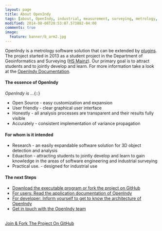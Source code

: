 ```yaml
---
layout: page
title: About OpenIndy
tags: [about, OpenIndy, industrial, measurement, surveying, metrology, laser, tracker, tacheometer, tachymeter, Industrie, Vermessung]
modified: 2014-08-08T20:53:07.573882-04:00
comments: true
image:
  feature: banner/b_arm2.jpg
---
```


OpenIndy is a metrology software solution that can be extended by [plugins](https://github.com/OpenIndy/OiPluginTemplate). The project started in 2013 as a student project in the Department of Geoinformatics and Surveying ([HS Mainz](https://www.hs-mainz.de/studium/studiengaenge/technik/geoinformatik-bsc-kombinierter-studiengang/uebersicht/)). Our primary goal is to attract students and to jointly develop and learn. For more information take a look at the [OpenIndy Documentation](/documentation).


#### The essence of OpenIndy
*OpenIndy is ...*{::}

* Open Source - easy customization and expansion
* User friendly - clear graphical user interface
* Honestly - all analysis processes are transparent and their results fully visible
* Accurately - consistent implementation of variance propagation

#### For whom is it intended

* Research - an easily expandable software solution for 3D object detection and analysis
* Eduaction - attracting students to jointly develop and learn to gain knowledge in the areas of software engineering and industrial surveying
* Practical use. - designed for industrial use

#### The next Steps

* [Download the executable program or fork the project on GitHub](/download)
* [For users: Read the application documentation of OpenIndy](/documentation/docu-usr)
* [For developer: Inform yourself to get to know the architecture of OpenIndy](/documentation/docu-dev)
* [Get in touch with the OpenIndy team](https://www.sigma3d.de/leistungen/softwareentwicklung/)

<br>
<a markdown="0" href="https://github.com/OpenIndy/OpenIndy" class="btn">Join & Fork The Project On GitHub</a>
